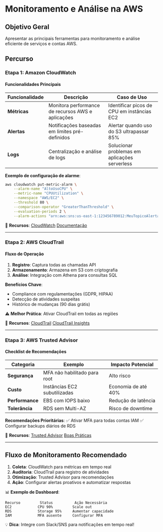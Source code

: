 # Monitoramento e Análise na AWS

## Objetivo Geral

Apresentar as principais ferramentas para monitoramento e análise eficiente de serviços e contas AWS.

## Percurso

### Etapa 1: Amazon CloudWatch

#### Funcionalidades Principais

| Funcionalidade | Descrição                                         | Caso de Uso                                   |
| -------------- | ------------------------------------------------- | --------------------------------------------- |
| **Métricas**   | Monitora performance de recursos AWS e aplicações | Identificar picos de CPU em instâncias EC2    |
| **Alertas**    | Notificações baseadas em limites pré-definidos    | Alertar quando uso do S3 ultrapassar 85%      |
| **Logs**       | Centralização e análise de logs                   | Solucionar problemas em aplicações serverless |

**Exemplo de configuração de alarme**:

```bash
aws cloudwatch put-metric-alarm \
    --alarm-name "AltoUsoCPU" \
    --metric-name "CPUUtilization" \
    --namespace "AWS/EC2" \
    --threshold 80 \
    --comparison-operator "GreaterThanThreshold" \
    --evaluation-periods 2 \
    --alarm-actions "arn:aws:sns:us-east-1:123456789012:MeuTopicoAlerta"
```

🔗 **Recursos**:
[CloudWatch](https://aws.amazon.com/cloudwatch/)
[Documentação](https://docs.aws.amazon.com/cloudwatch/)

---

### Etapa 2: AWS CloudTrail

#### Fluxo de Operação

1. **Registro**: Captura todas as chamadas API
2. **Armazenamento**: Armazena em S3 com criptografia
3. **Análise**: Integração com Athena para consultas SQL

**Benefícios Chave**:

- Compliance com regulamentações (GDPR, HIPAA)
- Detecção de atividades suspeitas
- Histórico de mudanças (90 dias grátis)

⚠️ **Melhor Prática**: Ativar CloudTrail em todas as regiões

🔗 **Recursos**:
[CloudTrail](https://aws.amazon.com/cloudtrail/)
[CloudTrail Insights](https://docs.aws.amazon.com/awscloudtrail/latest/userguide/logging-insights-events.html)

---

### Etapa 3: AWS Trusted Advisor

#### Checklist de Recomendações

| Categoria       | Exemplo                      | Impacto Potencial   |
| --------------- | ---------------------------- | ------------------- |
| **Segurança**   | MFA não habilitado para root | Alto risco          |
| **Custo**       | Instâncias EC2 subutilizadas | Economia de até 40% |
| **Performance** | EBS com IOPS baixo           | Redução de latência |
| **Tolerância**  | RDS sem Multi-AZ             | Risco de downtime   |

**Recomendações Prioritárias**:
✅ Ativar MFA para todas contas IAM
✅ Configurar backups diários de RDS

🔗 **Recursos**:
[Trusted Advisor](https://aws.amazon.com/premiumsupport/technology/trusted-advisor/)
[Boas Práticas](https://docs.aws.amazon.com/awssupport/latest/user/trusted-advisor.html)

---

## Fluxo de Monitoramento Recomendado

1. **Coleta**: CloudWatch para métricas em tempo real
2. **Auditoria**: CloudTrail para registro de atividades
3. **Otimização**: Trusted Advisor para recomendações
4. **Ação**: Configurar alertas proativos e automatizar respostas

📊 **Exemplo de Dashboard**:

```plaintext
Recurso         Status          Ação Necessária
EC2            CPU 90%         Scale out
RDS            Storage 95%     Aumentar capacidade
IAM            MFA ausente     Configurar MFA
```

💡 **Dica**: Integre com Slack/SNS para notificações em tempo real!
